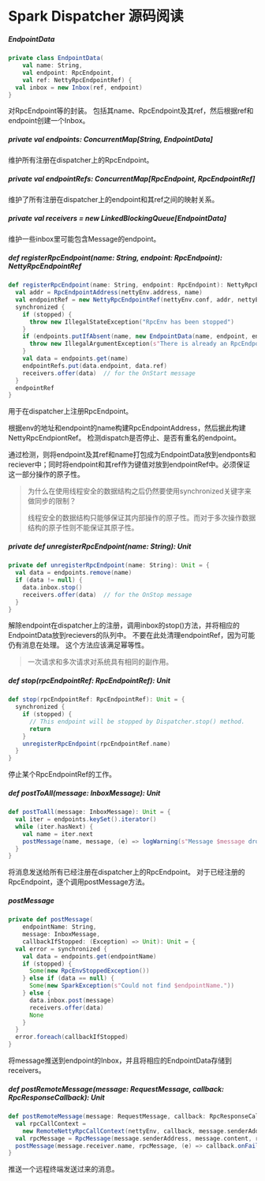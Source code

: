 # Spark Dispatcher 源码阅读

##### EndpointData

```scala
private class EndpointData(
    val name: String,
    val endpoint: RpcEndpoint,
    val ref: NettyRpcEndpointRef) {
  val inbox = new Inbox(ref, endpoint)
}
```

对RpcEndpoint等的封装。
包括其name、RpcEndpoint及其ref，然后根据ref和endpoint创建一个Inbox。

##### private val endpoints: ConcurrentMap[String, EndpointData]

维护所有注册在dispatcher上的RpcEndpoint。

##### private val endpointRefs: ConcurrentMap[RpcEndpoint, RpcEndpointRef]

维护了所有注册在dispatcher上的endpoint和其ref之间的映射关系。

##### private val receivers = new LinkedBlockingQueue[EndpointData]

维护一些inbox里可能包含Message的endpoint。

##### def registerRpcEndpoint(name: String, endpoint: RpcEndpoint): NettyRpcEndpointRef 

```scala
def registerRpcEndpoint(name: String, endpoint: RpcEndpoint): NettyRpcEndpointRef = {
  val addr = RpcEndpointAddress(nettyEnv.address, name)
  val endpointRef = new NettyRpcEndpointRef(nettyEnv.conf, addr, nettyEnv)
  synchronized {
    if (stopped) {
      throw new IllegalStateException("RpcEnv has been stopped")
    }
    if (endpoints.putIfAbsent(name, new EndpointData(name, endpoint, endpointRef)) != null) {
      throw new IllegalArgumentException(s"There is already an RpcEndpoint called $name")
    }
    val data = endpoints.get(name)
    endpointRefs.put(data.endpoint, data.ref)
    receivers.offer(data)  // for the OnStart message
  }
  endpointRef
}
```

用于在dispatcher上注册RpcEndpoint。

根据env的地址和endpoint的name构建RpcEndpointAddress，然后据此构建NettyRpcEndpiontRef。
检测dispatch是否停止、是否有重名的endpoint。

通过检测，则将endpoint及其ref和name打包成为EndpointData放到endponts和reciever中；同时将endpoint和其ref作为键值对放到endpointRef中。必须保证这一部分操作的原子性。

> 为什么在使用线程安全的数据结构之后仍然要使用synchronized关键字来做同步的限制？
>
> 线程安全的数据结构只能够保证其内部操作的原子性。而对于多次操作数据结构的原子性则不能保证其原子性。

##### private def unregisterRpcEndpoint(name: String): Unit

```scala
private def unregisterRpcEndpoint(name: String): Unit = {
  val data = endpoints.remove(name)
  if (data != null) {
    data.inbox.stop()
    receivers.offer(data)  // for the OnStop message
  }
}
```

解除endpoint在dispatcher上的注册，调用inbox的stop()方法，并将相应的EndpointData放到recievers的队列中。
不要在此处清理endpointRef，因为可能仍有消息在处理。
这个方法应该满足幂等性。

> 一次请求和多次请求对系统具有相同的副作用。

##### def stop(rpcEndpointRef: RpcEndpointRef): Unit

```scala
def stop(rpcEndpointRef: RpcEndpointRef): Unit = {
  synchronized {
    if (stopped) {
      // This endpoint will be stopped by Dispatcher.stop() method.
      return
    }
    unregisterRpcEndpoint(rpcEndpointRef.name)
  }
}
```

停止某个RpcEndpointRef的工作。

##### def postToAll(message: InboxMessage): Unit

```scala
def postToAll(message: InboxMessage): Unit = {
  val iter = endpoints.keySet().iterator()
  while (iter.hasNext) {
    val name = iter.next
    postMessage(name, message, (e) => logWarning(s"Message $message dropped. ${e.getMessage}"))
  }
}
```

将消息发送给所有已经注册在dispatcher上的RpcEndpoint。
对于已经注册的RpcEndpoint，逐个调用postMessage方法。

##### postMessage

```scala
private def postMessage(
    endpointName: String,
    message: InboxMessage,
    callbackIfStopped: (Exception) => Unit): Unit = {
  val error = synchronized {
    val data = endpoints.get(endpointName)
    if (stopped) {
      Some(new RpcEnvStoppedException())
    } else if (data == null) {
      Some(new SparkException(s"Could not find $endpointName."))
    } else {
      data.inbox.post(message)
      receivers.offer(data)
      None
    }
  }
  error.foreach(callbackIfStopped)
}
```

将message推送到endpoint的Inbox，并且将相应的EndpointData存储到receivers。

##### def postRemoteMessage(message: RequestMessage, callback: RpcResponseCallback): Unit

```scala
def postRemoteMessage(message: RequestMessage, callback: RpcResponseCallback): Unit = {
  val rpcCallContext =
    new RemoteNettyRpcCallContext(nettyEnv, callback, message.senderAddress)
  val rpcMessage = RpcMessage(message.senderAddress, message.content, rpcCallContext)
  postMessage(message.receiver.name, rpcMessage, (e) => callback.onFailure(e))
}
```

推送一个远程终端发送过来的消息。
